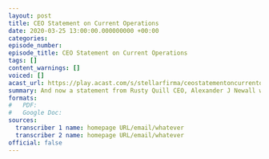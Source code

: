 ```yaml
---
layout: post
title: CEO Statement on Current Operations
date: 2020-03-25 13:00:00.000000000 +00:00
categories: 
episode_number: 
episode_title: CEO Statement on Current Operations
tags: []
content_warnings: []
voiced: []
acast_url: https://play.acast.com/s/stellarfirma/ceostatementoncurrentoperations
summary: And now a statement from Rusty Quill CEO, Alexander J Newall with some updates on the current state of operations at Rusty Towers, as of 25th March 2020. <br/>...
formats:
#   PDF: 
#   Google Doc: 
sources:
  transcriber 1 name: homepage URL/email/whatever
  transcriber 2 name: homepage URL/email/whatever
official: false
---
```


